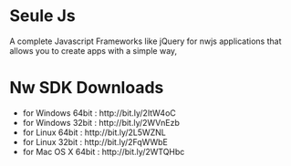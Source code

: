 # Seule Js
A complete Javascript Frameworks like jQuery for nwjs applications that allows you to create apps with a simple way,

# Nw SDK Downloads
<ul>
	<li>for Windows 64bit : http://bit.ly/2ItW4oC</li>
	<li>for Windows 32bit : http://bit.ly/2WVnEzb</li>
	<li>for Linux 64bit : http://bit.ly/2L5WZNL</li>
	<li>for Linux 32bit : http://bit.ly/2FqWWbE</li>
	<li>for Mac OS X 64bit : http://bit.ly/2WTQHbc</li>
</ul>

